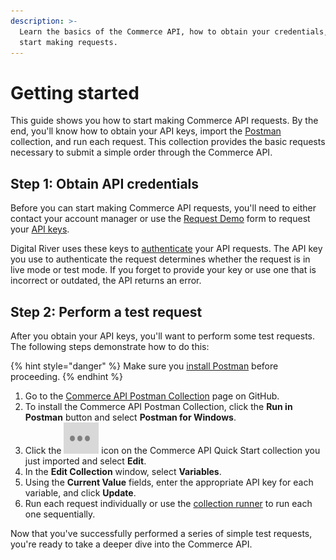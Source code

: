 ```yaml
---
description: >-
  Learn the basics of the Commerce API, how to obtain your credentials, and
  start making requests.
---
```


# Getting started

This guide shows you how to start making Commerce API requests. By the end, you'll know how to obtain your API keys, import the [Postman](https://learning.postman.com/) collection, and run each request. This collection provides the basic requests necessary to submit a simple order through the Commerce API.

## Step 1: Obtain API credentials

Before you can start making Commerce API requests, you'll need to either contact your account manager or use the [Request Demo](https://www.digitalriver.com/request-demo/) form to request your [API keys](https://www.digitalriver.com/docs/commerce-api-reference/#section/API-Keys).&#x20;

Digital River uses these keys to [authenticate](https://www.digitalriver.com/docs/commerce-api-reference/#section/Authentication) your API requests. The API key you use to authenticate the request determines whether the request is in live mode or test mode.  If you forget to provide your key or use one that is incorrect or outdated, the API returns an error.

## Step 2: Perform a test request

After you obtain your API keys, you'll want to perform some test requests. The following steps demonstrate how to do this:

{% hint style="danger" %}
Make sure you [install Postman](https://www.postman.com/downloads/) before proceeding.
{% endhint %}

1. Go to the [Commerce API Postman Collection](https://github.com/DigitalRiver/commerce-api) page on GitHub.
2. To install the Commerce API Postman Collection, click the **Run in Postman** button and select **Postman for Windows**.
3. Click the <img src="../../.gitbook/assets/three dots.png" alt="" data-size="line"> icon on the Commerce API Quick Start collection you just imported and select **Edit**.
4. In the **Edit Collection** window, select **Variables**.
5. Using the **Current Value** fields, enter the appropriate API key for each variable, and click **Update**.
6. Run each request individually or use the [collection runner](https://learning.postman.com/docs/postman/collection-runs/intro-to-collection-runs/) to run each one sequentially.

Now that you've successfully performed a series of simple test requests, you're ready to take a deeper dive into the Commerce API.
